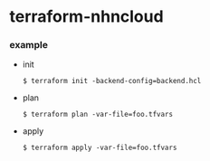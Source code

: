# terraform-nhncloud

### example

* init

    ```
    $ terraform init -backend-config=backend.hcl
    ```

* plan

    ```
    $ terraform plan -var-file=foo.tfvars
    ```

* apply

    ```
    $ terraform apply -var-file=foo.tfvars
    ```

